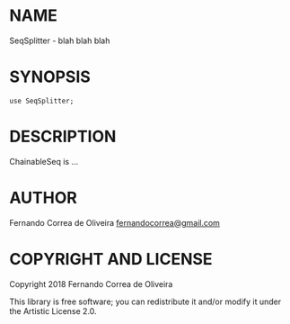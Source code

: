 NAME
====

SeqSplitter - blah blah blah

SYNOPSIS
========

    use SeqSplitter;

DESCRIPTION
===========

ChainableSeq is ...

AUTHOR
======

Fernando Correa de Oliveira <fernandocorrea@gmail.com>

COPYRIGHT AND LICENSE
=====================

Copyright 2018 Fernando Correa de Oliveira

This library is free software; you can redistribute it and/or modify it under the Artistic License 2.0.

